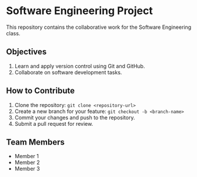 # Software Engineering Project
This repository contains the collaborative work for the Software Engineering class.

## Objectives
1. Learn and apply version control using Git and GitHub.
2. Collaborate on software development tasks.

## How to Contribute
1. Clone the repository: `git clone <repository-url>`
2. Create a new branch for your feature: `git checkout -b <branch-name>`
3. Commit your changes and push to the repository.
4. Submit a pull request for review.

## Team Members
- Member 1
- Member 2
- Member 3
